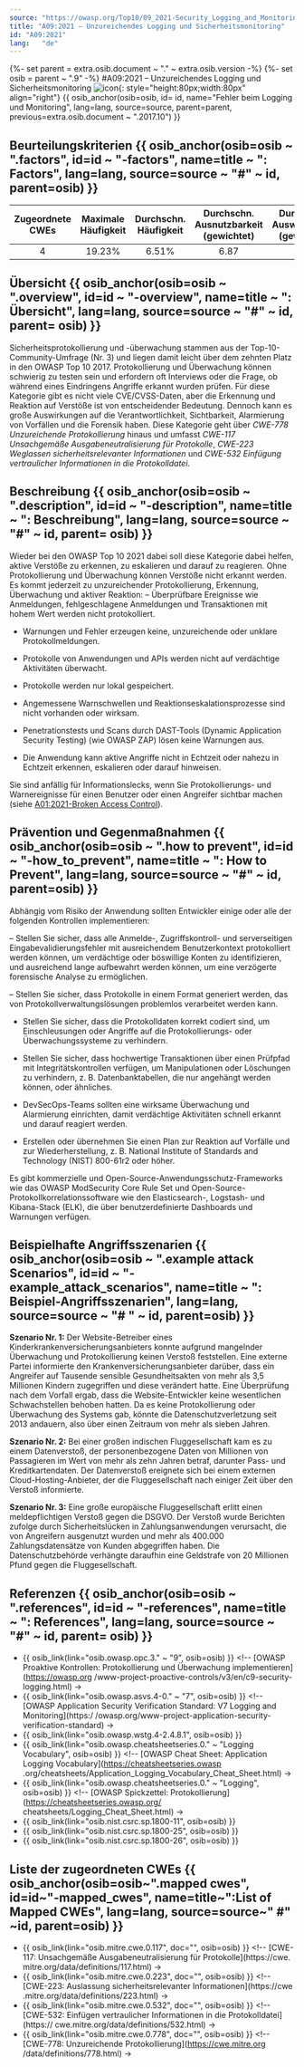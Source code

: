 ```yaml
---
source: "https://owasp.org/Top10/09_2021-Security_Logging_and_Monitoring_Failures/"
title: "A09:2021 – Unzureichendes Logging und Sicherheitsmonitoring"
id: "A09:2021"
lang:	"de"
---
```

{%- set parent = extra.osib.document ~ "." ~ extra.osib.version -%}
{%- set osib = parent ~ ".9" -%}
#A09:2021 – Unzureichendes Logging und Sicherheitsmonitoring ![icon](assets/TOP_10_Icons_Final_Security_Logging_and_Monitoring_Failures.png){: style="height:80px;width:80px" align="right"} {{ osib_anchor(osib=osib, id= id, name="Fehler beim Logging und Monitoring", lang=lang, source=source, parent=parent, previous=extra.osib.document ~ ".2017.10") }}


## Beurteilungskriterien {{ osib_anchor(osib=osib ~ ".factors", id=id ~ "-factors", name=title ~ ": Factors", lang=lang, source=source ~ "#" ~ id, parent=osib) }}

| Zugeordnete CWEs | Maximale Häufigkeit | Durchschn. Häufigkeit | Durchschn. Ausnutzbarkeit (gewichtet) | Durchschn. Auswirkungen (gewichtet) | Maximale Abdeckung | Durchschnittliche Abdeckung | Gesamtanzahl | CVEs insgesamt |
|:-------------:|:--------------------:|:--------------------:|:--------------:|:--------------:|:----------------------:|:---------------------:|:-------------------:|:------------:|
| 4           | 19.23%             | 6.51%              | 6.87                 | 4.99                | 53.67%       | 39.97%       | 53,615            | 242        |

## Übersicht {{ osib_anchor(osib=osib ~ ".overview", id=id ~ "-overview", name=title ~ ": Übersicht", lang=lang, source=source ~ "#" ~ id, parent= osib) }}

Sicherheitsprotokollierung und -überwachung stammen aus der Top-10-Community-Umfrage (Nr. 3) und liegen damit leicht über dem zehnten Platz in den OWASP Top 10 2017. Protokollierung und Überwachung können schwierig zu testen sein und erfordern oft Interviews oder die Frage, ob während eines Eindringens Angriffe erkannt wurden prüfen. Für diese Kategorie gibt es nicht viele CVE/CVSS-Daten, aber die Erkennung und Reaktion auf Verstöße ist von entscheidender Bedeutung. Dennoch kann es große Auswirkungen auf die Verantwortlichkeit, Sichtbarkeit, Alarmierung von Vorfällen und die Forensik haben. Diese Kategorie geht über *CWE-778 Unzureichende Protokollierung* hinaus und umfasst *CWE-117 Unsachgemäße Ausgabeneutralisierung für Protokolle*, *CWE-223 Weglassen sicherheitsrelevanter Informationen* und *CWE-532* *Einfügung vertraulicher Informationen in die Protokolldatei*.

## Beschreibung {{ osib_anchor(osib=osib ~ ".description", id=id ~ "-description", name=title ~ ": Beschreibung", lang=lang, source=source ~ "#" ~ id, parent= osib) }}

Wieder bei den OWASP Top 10 2021 dabei soll diese Kategorie dabei helfen, aktive Verstöße zu erkennen, zu eskalieren und darauf zu reagieren. Ohne Protokollierung und Überwachung können Verstöße nicht erkannt werden. Es kommt jederzeit zu unzureichender Protokollierung, Erkennung, Überwachung und aktiver Reaktion:
– Überprüfbare Ereignisse wie Anmeldungen, fehlgeschlagene Anmeldungen und Transaktionen mit hohem Wert werden nicht protokolliert.

- Warnungen und Fehler erzeugen keine, unzureichende oder unklare Protokollmeldungen.

- Protokolle von Anwendungen und APIs werden nicht auf verdächtige Aktivitäten überwacht.

- Protokolle werden nur lokal gespeichert.

- Angemessene Warnschwellen und Reaktionseskalationsprozesse sind nicht vorhanden oder wirksam.

- Penetrationstests und Scans durch DAST-Tools (Dynamic Application Security Testing) (wie OWASP ZAP) lösen keine Warnungen aus.

- Die Anwendung kann aktive Angriffe nicht in Echtzeit oder nahezu in Echtzeit erkennen, eskalieren oder darauf hinweisen.

Sie sind anfällig für Informationslecks, wenn Sie Protokollierungs- und Warnereignisse für einen Benutzer oder einen Angreifer sichtbar machen (siehe [A01:2021-Broken Access Control](A01_2021-Broken_Access_Control.md)).

## Prävention und Gegenmaßnahmen {{ osib_anchor(osib=osib ~ ".how to prevent", id=id ~ "-how_to_prevent", name=title ~ ": How to Prevent", lang=lang, source=source ~ "#" ~ id, parent=osib) }}

Abhängig vom Risiko der Anwendung sollten Entwickler einige oder alle der folgenden Kontrollen implementieren:

– Stellen Sie sicher, dass alle Anmelde-, Zugriffskontroll- und serverseitigen Eingabevalidierungsfehler mit ausreichendem Benutzerkontext protokolliert werden können, um verdächtige oder böswillige Konten zu identifizieren, und ausreichend lange aufbewahrt werden können, um eine verzögerte forensische Analyse zu ermöglichen.

– Stellen Sie sicher, dass Protokolle in einem Format generiert werden, das von Protokollverwaltungslösungen problemlos verarbeitet werden kann.

- Stellen Sie sicher, dass die Protokolldaten korrekt codiert sind, um Einschleusungen oder Angriffe auf die Protokollierungs- oder Überwachungssysteme zu verhindern.

- Stellen Sie sicher, dass hochwertige Transaktionen über einen Prüfpfad mit Integritätskontrollen verfügen, um Manipulationen oder Löschungen zu verhindern, z. B. Datenbanktabellen, die nur angehängt werden können, oder ähnliches.

- DevSecOps-Teams sollten eine wirksame Überwachung und Alarmierung einrichten, damit verdächtige Aktivitäten schnell erkannt und darauf reagiert werden.

- Erstellen oder übernehmen Sie einen Plan zur Reaktion auf Vorfälle und zur Wiederherstellung, z. B. National Institute of Standards and Technology (NIST) 800-61r2 oder höher.

Es gibt kommerzielle und Open-Source-Anwendungsschutz-Frameworks wie das OWASP ModSecurity Core Rule Set und Open-Source-Protokollkorrelationssoftware wie den Elasticsearch-, Logstash- und Kibana-Stack (ELK), die über benutzerdefinierte Dashboards und Warnungen verfügen.

## Beispielhafte Angriffsszenarien {{ osib_anchor(osib=osib ~ ".example attack Scenarios", id=id ~ "-example_attack_scenarios", name=title ~ ": Beispiel-Angriffsszenarien", lang=lang, source=source ~ "# " ~ id, parent=osib) }}

**Szenario Nr. 1:** Der Website-Betreiber eines Kinderkrankenversicherungsanbieters konnte aufgrund mangelnder Überwachung und Protokollierung keinen Verstoß feststellen. Eine externe Partei informierte den Krankenversicherungsanbieter darüber, dass ein Angreifer auf Tausende sensible Gesundheitsakten von mehr als 3,5 Millionen Kindern zugegriffen und diese verändert hatte. Eine Überprüfung nach dem Vorfall ergab, dass die Website-Entwickler keine wesentlichen Schwachstellen behoben hatten. Da es keine Protokollierung oder Überwachung des Systems gab, könnte die Datenschutzverletzung seit 2013 andauern, also über einen Zeitraum von mehr als sieben Jahren.

**Szenario Nr. 2:** Bei einer großen indischen Fluggesellschaft kam es zu einem Datenverstoß, der personenbezogene Daten von Millionen von Passagieren im Wert von mehr als zehn Jahren betraf, darunter Pass- und Kreditkartendaten. Der Datenverstoß ereignete sich bei einem externen Cloud-Hosting-Anbieter, der die Fluggesellschaft nach einiger Zeit über den Verstoß informierte.

**Szenario Nr. 3:** Eine große europäische Fluggesellschaft erlitt einen meldepflichtigen Verstoß gegen die DSGVO. Der Verstoß wurde Berichten zufolge durch Sicherheitslücken in Zahlungsanwendungen verursacht, die von Angreifern ausgenutzt wurden und mehr als 400.000 Zahlungsdatensätze von Kunden abgegriffen haben. Die Datenschutzbehörde verhängte daraufhin eine Geldstrafe von 20 Millionen Pfund gegen die Fluggesellschaft.

## Referenzen {{ osib_anchor(osib=osib ~ ".references", id=id ~ "-references", name=title ~ ": References", lang=lang, source=source ~ "#" ~ id, parent= osib) }}

- {{ osib_link(link="osib.owasp.opc.3." ~ "9", osib=osib) }} <!-- [OWASP Proaktive Kontrollen: Protokollierung und Überwachung implementieren](https://owasp.org /www-project-proactive-controls/v3/en/c9-security-logging.html) ->
- {{ osib_link(link="osib.owasp.asvs.4-0." ~ "7", osib=osib) }} <!-- [OWASP Application Security Verification Standard: V7 Logging and Monitoring](https:/ /owasp.org/www-project-application-security-verification-standard) ->
- {{ osib_link(link="osib.owasp.wstg.4-2.4.8.1", osib=osib) }} <!--- war: [OWASP-Testleitfaden: Testen auf detaillierte Fehlercodes](https:// owasp.org/www-project-web-security-testing-guide/v41/4-Web_Application_Security_Testing/08-Testing_for_Error_Handling/01-Testing_for_Error_Code) --->
- {{ osib_link(link="osib.owasp.cheatsheetseries.0." ~ "Logging Vocabulary", osib=osib) }} <!-- [OWASP Cheat Sheet: Application Logging Vocabulary](https://cheatsheetseries.owasp .org/cheatsheets/Application_Logging_Vocabulary_Cheat_Sheet.html) ->
- {{ osib_link(link="osib.owasp.cheatsheetseries.0." ~ "Logging", osib=osib) }} <!-- [OWASP Spickzettel: Protokollierung](https://cheatsheetseries.owasp.org/ cheatsheets/Logging_Cheat_Sheet.html) ->
- {{ osib_link(link="osib.nist.csrc.sp.1800-11", osib=osib) }} <!--- [Datenintegrität: Wiederherstellung nach Ransomware und anderen zerstörerischen Ereignissen](https://csrc .nist.gov/publications/detail/sp/1800-11/final) --->
- {{ osib_link(link="osib.nist.csrc.sp.1800-25", osib=osib) }} <!--- [Datenintegrität: identifizierung und Schutz von Vermögenswerten vor Ransomware und anderen zerstörerischen Ereignissen](https: //csrc.nist.gov/publications/detail/sp/1800-25/final) --->
- {{ osib_link(link="osib.nist.csrc.sp.1800-26", osib=osib) }} <!--- [Datenintegrität: Erkennen und Reagieren auf Ransomware und andere zerstörerische Ereignisse](https:/ /csrc.nist.gov/publications/detail/sp/1800-26/final) --->

## Liste der zugeordneten CWEs {{ osib_anchor(osib=osib~".mapped cwes", id=id~"-mapped_cwes", name=title~":List of Mapped CWEs", lang=lang, source=source~" #" ~id, parent=osib) }}

- {{ osib_link(link="osib.mitre.cwe.0.117", doc="", osib=osib) }} <!-- [CWE-117: Unsachgemäße Ausgabeneutralisierung für Protokolle](https://cwe. mitre.org/data/definitions/117.html) ->
- {{ osib_link(link="osib.mitre.cwe.0.223", doc="", osib=osib) }} <!-- [CWE-223: Auslassung sicherheitsrelevanter Informationen](https://cwe .mitre.org/data/definitions/223.html) ->
- {{ osib_link(link="osib.mitre.cwe.0.532", doc="", osib=osib) }} <!-- [CWE-532: Einfügen vertraulicher Informationen in die Protokolldatei](https:// cwe.mitre.org/data/definitions/532.html) ->
- {{ osib_link(link="osib.mitre.cwe.0.778", doc="", osib=osib) }} <!-- [CWE-778: Unzureichende Protokollierung](https://cwe.mitre.org /data/definitions/778.html) ->
